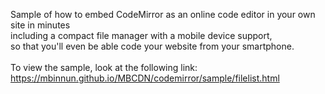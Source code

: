 Sample of how to embed CodeMirror as an online code editor in your own site in minutes<br>
including a compact file manager with a mobile device support,<br>
so that you'll even be able code your website from your smartphone.<br>
<br>
To view the sample, look at the following link:<br>
https://mbinnun.github.io/MBCDN/codemirror/sample/filelist.html <br>

